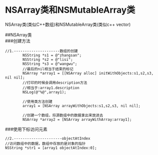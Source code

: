 # NSArray类和NSMutableArray类
NSArray类(类似C++数组)和NSMutableArray类(类似c++ vector)


##NSArray类  
###创建方法
```
//1.---------------------数组的创建  
        NSString *s1 = @"zhangsan";  
        NSString *s2 = @"lisi";  
        NSString *s3 = @"wangwu";  
        //最后的nil相当于结束的标记  
        NSArray *array1 = [[NSArray alloc] initWithObjects:s1,s2,s3, nil nil];  
        //打印的时候会调用description方法  
        //相当于:array1.description  
        NSLog(@"%@",array1);  
          
        //使用类方法创建  
        array1 = [NSArray arrayWithObjects:s1,s2,s3, nil nil];  
          
        //创建一个数组，将源数组中的数据拿出来放进去  
        NSArray *array2 = [NSArray arrayWithArray:array1];  
```
###使用下标访问元素
```
//2.----------------------objectAtIndex  
//访问数组中的数据，数组中存放的是对象的指针  
NSString *str1 = [array1 objectAtIndex:0];
```